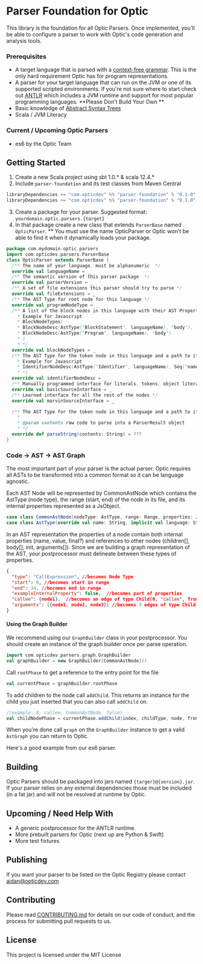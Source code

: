 # Parser Foundation for Optic

This library is the foundation for all Optic Parsers. Once implemented, you'll be able to configure a parser to work with Optic's code generation and analysis tools.

### Prerequisites

* A target language that is parsed with a [context-free grammar](https://www.cs.rochester.edu/~nelson/courses/csc_173/grammars/cfg.html). This is the only hard requirement Optic has for program representations. 
* A parser for your target language that can run on the JVM or one of its supported scripted environments. If you're not sure where to start check out [ANTLR](https://github.com/antlr/antlr4/blob/master/README.md) which includes a JVM runtime and support for most popular programming languages. **Please Don't Build Your Own **
* Basic knowledge of [Abstract Syntax Trees](https://en.wikipedia.org/wiki/Abstract_syntax_tree)
* Scala / JVM Literacy

### Current / Upcoming Optic Parsers
* es6 by the Optic Team

## Getting Started

1. Create a new Scala project using sbt 1.0.* & scala 12.4.*
2. Include `parser-foundation` and its test classes from Maven Central 
```scala
libraryDependencies += "com.opticdev" %% "parser-foundation" % "0.1.0"
libraryDependencies += "com.opticdev" %% "parser-foundation" % "0.1.0" % "test"
```
3. Create a package for your parser. Suggested format: `yourdomain.optic.parsers.{target}`
4. In that package create a new class that extends `ParserBase` named `OpticParser`. ** You must use the name OpticParser or Optic won't be able to find it when it dynamically loads your package. 
```scala
package com.mydomain.optic.parsers
import com.opticdev.parsers.ParserBase
class OpticParser extends ParserBase {
  /** The name of your language, must be alphanumeric  */
  override val languageName = _
  /** The semantic version of this parser package  */
  override val parserVersion = _
  /** A set of file extensions this parser should try to parse */
  override val fileExtensions = _
  /** The AST Type for root node for this language */
  override val programNodeType = _
  /** A list of the block nodes in this language with their AST Property Path to children
    * Example for Javascript
    * BlockNodeTypes(
    * BlockNodeDesc(AstType("BlockStatement", languageName), "body"),
    * BlockNodeDesc(AstType("Program", languageName), "body")
    * )
    * */
  override val blockNodeTypes = _
  /** The AST Type for the token node in this language and a path to its value
    * Example for Javascript
    * IdentifierNodeDesc(AstType("Identifier", languageName), Seq("name"))
    * */
  override val identifierNodeDesc = _
  /** Manually programmed interface for literals, tokens, object literals & arrays */
  override val basicSourceInterface = _
  /** Learned interface for all the rest of the nodes */
  override val marvinSourceInterface = _

  /** The AST Type for the token node in this language and a path to its value
    *
    * @param contents raw code to parse into a ParserResult object
    * */
  override def parseString(contents: String) = ???
}

```
### Code -> AST -> AST Graph
The most important part of your parser is the actual parser. Optic requires all ASTs to be transformed into a common format so it can be language agnostic.

Each AST Node will be represented by CommonAstNode which contains the AstType (node type), the range (start, end) of the node in its file, and its internal properties represented as a JsObject. 
```scala
case class CommonAstNode(nodeType: AstType, range: Range, properties: JsObject)
case class AstType(override val name: String, implicit val language: String) extends NodeType
```
In an AST representation the properties of a node contain both internal properties (name, value, final?) and references to other nodes (children[], body[], init, arguments[]). Since we are building a graph representation of the AST, your postprocessor must delineate between these types of properties. 
```json
{
  "type": "CallExpression", //becomes Node Type
  "start": 0, //becomes start in range
  "end": 34, //becomes end in range
  "exampleInternalProperty": false,  //becomes part of properties 
  "callee": {node1},  //becomes an edge of type Child(0, "callee", fromArray=false)
  "arguments": [{node1, node2, node3}] //becomes 3 edges of type Child(index, "callee", fromArray=true)
}
```  

#### Using the Graph Builder
We recommend using our `GraphBuilder` class in your postprocessor. You should create an instance of the graph builder once per parse operation.  
```scala
import com.opticdev.parsers.graph.GraphBuilder
val graphBuilder = new GraphBuilder[CommonAstNode]()
```
Call `rootPhase` to get a reference to the entry point for the file
```scala
val currentPhase = graphBuilder.rootPhase
```

To add children to the node call `addChild`. This returns an instance for the child you just inserted that you can also call `addChild` on.  
```scala
//example: 0, callee, CommonAstNode, false)
val childNodePhase = currentPhase.addChild(index, childType, node, fromArray)
```

When you're done call `graph` on the `GraphBuilder` instance to get a valid `AstGraph` you can return to Optic. 

Here's a good example from our es6 parser.  

## Building
Optic Parsers should be packaged into jars named `{targer}@{version}.jar`. If your parser relies on any external dependencies those must be included (in a fat jar) and will not be resolved at runtime by Optic. 

## Upcoming / Need Help With
* A generic postprocessor for the ANTLR runtime. 
* More prebuilt parsers for Optic (next up are Python & Swift)  
* More test fixtures 

## Publishing
If you want your parser to be listed on the Optic Registry please contact aidan@opticdev.com

## Contributing

Please read [CONTRIBUTING.md](CONTRIBUTING.md) for details on our code of conduct, and the process for submitting pull requests to us.

## License
This project is licensed under the MIT License

